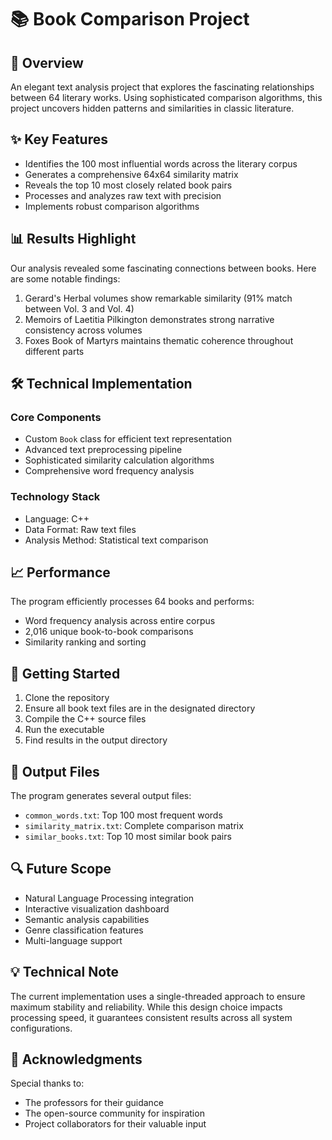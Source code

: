 # 📚 Book Comparison Project

## 🎯 Overview

An elegant text analysis project that explores the fascinating relationships between 64 literary works. Using sophisticated comparison algorithms, this project uncovers hidden patterns and similarities in classic literature.

## ✨ Key Features

- Identifies the 100 most influential words across the literary corpus
- Generates a comprehensive 64x64 similarity matrix
- Reveals the top 10 most closely related book pairs
- Processes and analyzes raw text with precision
- Implements robust comparison algorithms

## 📊 Results Highlight

Our analysis revealed some fascinating connections between books. Here are some notable findings:

1. Gerard's Herbal volumes show remarkable similarity (91% match between Vol. 3 and Vol. 4)
2. Memoirs of Laetitia Pilkington demonstrates strong narrative consistency across volumes
3. Foxes Book of Martyrs maintains thematic coherence throughout different parts

## 🛠️ Technical Implementation

### Core Components
- Custom `Book` class for efficient text representation
- Advanced text preprocessing pipeline
- Sophisticated similarity calculation algorithms
- Comprehensive word frequency analysis

### Technology Stack
- Language: C++
- Data Format: Raw text files
- Analysis Method: Statistical text comparison

## 📈 Performance

The program efficiently processes 64 books and performs:
- Word frequency analysis across entire corpus
- 2,016 unique book-to-book comparisons
- Similarity ranking and sorting

## 🚀 Getting Started

1. Clone the repository
2. Ensure all book text files are in the designated directory
3. Compile the C++ source files
4. Run the executable
5. Find results in the output directory

## 📝 Output Files

The program generates several output files:
- `common_words.txt`: Top 100 most frequent words
- `similarity_matrix.txt`: Complete comparison matrix
- `similar_books.txt`: Top 10 most similar book pairs

## 🔍 Future Scope

- Natural Language Processing integration
- Interactive visualization dashboard
- Semantic analysis capabilities
- Genre classification features
- Multi-language support

## 💡 Technical Note

The current implementation uses a single-threaded approach to ensure maximum stability and reliability. While this design choice impacts processing speed, it guarantees consistent results across all system configurations.

## 🤝 Acknowledgments

Special thanks to:
- The professors for their guidance
- The open-source community for inspiration
- Project collaborators for their valuable input
